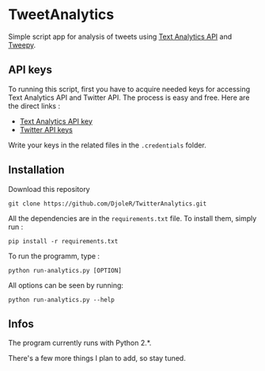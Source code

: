 # TweetAnalytics

Simple script app for analysis of tweets using [Text Analytics API](https://www.microsoft.com/cognitive-services/en-us/text-analytics-api) and [Tweepy](http://www.tweepy.org).  

## API keys

To running this script, first you have to acquire needed keys for accessing Text Analytics API and Twitter API. The process is easy and free. Here are the direct links :

- [Text Analytics API key](https://www.microsoft.com/cognitive-services/en-us/subscriptions)
- [Twitter API keys](https://apps.twitter.com)

Write your keys in the related files in the `.credentials` folder.


## Installation

Download this repository 

	git clone https://github.com/DjoleR/TwitterAnalytics.git

All the dependencies are in the `requirements.txt` file. To install them, simply run :

	pip install -r requirements.txt

To run the programm, type :

	python run-analytics.py [OPTION]

All options can be seen by running:
	
	python run-analytics.py --help

## Infos

The program currently runs with Python 2.*.

There's a few more things I plan to add, so stay tuned.
